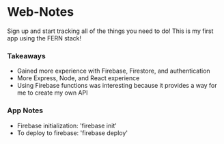 # Web-Notes
Sign up and start tracking all of the things you need to do! This is my first app using the FERN stack!

### Takeaways
- Gained more experience with Firebase, Firestore, and authentication
- More Express, Node, and React experience
- Using Firebase functions was interesting because it provides a way for me to create my own API

### App Notes
- Firebase initialization: 'firebase init'
- To deploy to firebase: 'firebase deploy'